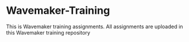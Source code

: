 # Wavemaker-Training
This is Wavemaker training assignments. All assignments are uploaded in this Wavemaker training repository

